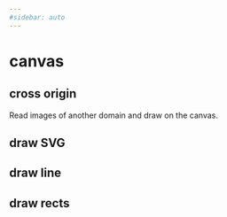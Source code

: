 ```yaml
---
#sidebar: auto
---
```


# canvas

## cross origin

Read images of another domain and draw on the canvas.

<Canvas-CanvasCrossOrigin/>

## draw SVG

<Canvas-DrawSvg/>

## draw line

<Canvas-DrawLine />

## draw rects

<Canvas-DrawRect />
